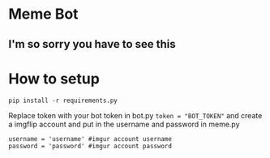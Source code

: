 # Meme Bot

## I'm so sorry you have to see this

# How to setup

```pip install -r requirements.py```

Replace token with your bot token in bot.py
```token = "BOT_TOKEN"```
and create a imgflip account and put in the username and password in meme.py
```
username = 'username' #imgur account username
password = 'password' #imgur account password
```

